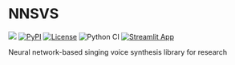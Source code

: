 # NNSVS

[![][docs-latest-img]][docs-latest-url]
[![PyPI](https://img.shields.io/pypi/v/nnsvs.svg)](https://pypi.python.org/pypi/nnsvs)
[![License](http://img.shields.io/badge/license-MIT-brightgreen.svg?style=flat)](LICENSE)
![Python CI](https://github.com/r9y9/nnsvs/workflows/Python%20CI/badge.svg)
[![Streamlit App](https://static.streamlit.io/badges/streamlit_badge_black_white.svg)](https://share.streamlit.io/r9y9/nnsvs/streamlit_demo/app.py)

[docs-latest-img]: https://img.shields.io/badge/docs-latest-blue.svg
[docs-latest-url]: https://r9y9.github.io/nnsvs/

Neural network-based singing voice synthesis library for research

